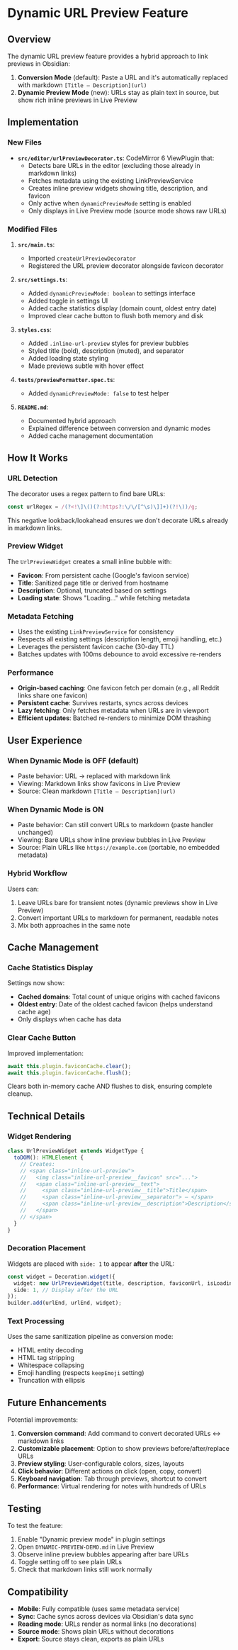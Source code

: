 # Dynamic URL Preview Feature

## Overview

The dynamic URL preview feature provides a hybrid approach to link previews in Obsidian:

1. **Conversion Mode** (default): Paste a URL and it's automatically replaced with markdown `[Title — Description](url)`
2. **Dynamic Preview Mode** (new): URLs stay as plain text in source, but show rich inline previews in Live Preview

## Implementation

### New Files

- **`src/editor/urlPreviewDecorator.ts`**: CodeMirror 6 ViewPlugin that:
  - Detects bare URLs in the editor (excluding those already in markdown links)
  - Fetches metadata using the existing LinkPreviewService
  - Creates inline preview widgets showing title, description, and favicon
  - Only active when `dynamicPreviewMode` setting is enabled
  - Only displays in Live Preview mode (source mode shows raw URLs)

### Modified Files

1. **`src/main.ts`**:
   - Imported `createUrlPreviewDecorator`
   - Registered the URL preview decorator alongside favicon decorator

2. **`src/settings.ts`**:
   - Added `dynamicPreviewMode: boolean` to settings interface
   - Added toggle in settings UI
   - Added cache statistics display (domain count, oldest entry date)
   - Improved clear cache button to flush both memory and disk

3. **`styles.css`**:
   - Added `.inline-url-preview` styles for preview bubbles
   - Styled title (bold), description (muted), and separator
   - Added loading state styling
   - Made previews subtle with hover effect

4. **`tests/previewFormatter.spec.ts`**:
   - Added `dynamicPreviewMode: false` to test helper

5. **`README.md`**:
   - Documented hybrid approach
   - Explained difference between conversion and dynamic modes
   - Added cache management documentation

## How It Works

### URL Detection

The decorator uses a regex pattern to find bare URLs:
```typescript
const urlRegex = /(?<!\]\()(?:https?:\/\/[^\s)\]]+)(?!\))/g;
```

This negative lookback/lookahead ensures we don't decorate URLs already in markdown links.

### Preview Widget

The `UrlPreviewWidget` creates a small inline bubble with:
- **Favicon**: From persistent cache (Google's favicon service)
- **Title**: Sanitized page title or derived from hostname
- **Description**: Optional, truncated based on settings
- **Loading state**: Shows "Loading..." while fetching metadata

### Metadata Fetching

- Uses the existing `LinkPreviewService` for consistency
- Respects all existing settings (description length, emoji handling, etc.)
- Leverages the persistent favicon cache (30-day TTL)
- Batches updates with 100ms debounce to avoid excessive re-renders

### Performance

- **Origin-based caching**: One favicon fetch per domain (e.g., all Reddit links share one favicon)
- **Persistent cache**: Survives restarts, syncs across devices
- **Lazy fetching**: Only fetches metadata when URLs are in viewport
- **Efficient updates**: Batched re-renders to minimize DOM thrashing

## User Experience

### When Dynamic Mode is OFF (default)
- Paste behavior: URL → replaced with markdown link
- Viewing: Markdown links show favicons in Live Preview
- Source: Clean markdown `[Title — Description](url)`

### When Dynamic Mode is ON
- Paste behavior: Can still convert URLs to markdown (paste handler unchanged)
- Viewing: Bare URLs show inline preview bubbles in Live Preview
- Source: Plain URLs like `https://example.com` (portable, no embedded metadata)

### Hybrid Workflow
Users can:
1. Leave URLs bare for transient notes (dynamic previews show in Live Preview)
2. Convert important URLs to markdown for permanent, readable notes
3. Mix both approaches in the same note

## Cache Management

### Cache Statistics Display
Settings now show:
- **Cached domains**: Total count of unique origins with cached favicons
- **Oldest entry**: Date of the oldest cached favicon (helps understand cache age)
- Only displays when cache has data

### Clear Cache Button
Improved implementation:
```typescript
await this.plugin.faviconCache.clear();
await this.plugin.faviconCache.flush();
```
Clears both in-memory cache AND flushes to disk, ensuring complete cleanup.

## Technical Details

### Widget Rendering
```typescript
class UrlPreviewWidget extends WidgetType {
  toDOM(): HTMLElement {
    // Creates:
    // <span class="inline-url-preview">
    //   <img class="inline-url-preview__favicon" src="...">
    //   <span class="inline-url-preview__text">
    //     <span class="inline-url-preview__title">Title</span>
    //     <span class="inline-url-preview__separator"> — </span>
    //     <span class="inline-url-preview__description">Description</span>
    //   </span>
    // </span>
  }
}
```

### Decoration Placement
Widgets are placed with `side: 1` to appear **after** the URL:
```typescript
const widget = Decoration.widget({
  widget: new UrlPreviewWidget(title, description, faviconUrl, isLoading),
  side: 1, // Display after the URL
});
builder.add(urlEnd, urlEnd, widget);
```

### Text Processing
Uses the same sanitization pipeline as conversion mode:
- HTML entity decoding
- HTML tag stripping  
- Whitespace collapsing
- Emoji handling (respects `keepEmoji` setting)
- Truncation with ellipsis

## Future Enhancements

Potential improvements:
1. **Conversion command**: Add command to convert decorated URLs ↔ markdown links
2. **Customizable placement**: Option to show previews before/after/replace URLs
3. **Preview styling**: User-configurable colors, sizes, layouts
4. **Click behavior**: Different actions on click (open, copy, convert)
5. **Keyboard navigation**: Tab through previews, shortcut to convert
6. **Performance**: Virtual rendering for notes with hundreds of URLs

## Testing

To test the feature:

1. Enable "Dynamic preview mode" in plugin settings
2. Open `DYNAMIC-PREVIEW-DEMO.md` in Live Preview
3. Observe inline preview bubbles appearing after bare URLs
4. Toggle setting off to see plain URLs
5. Check that markdown links still work normally

## Compatibility

- **Mobile**: Fully compatible (uses same metadata service)
- **Sync**: Cache syncs across devices via Obsidian's data sync
- **Reading mode**: URLs render as normal links (no decorations)
- **Source mode**: Shows plain URLs without decorations
- **Export**: Source stays clean, exports as plain URLs
